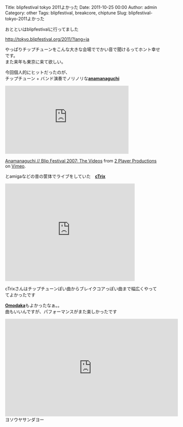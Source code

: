 Title: blipfestival tokyo 2011よかった
Date: 2011-10-25 00:00
Author: admin
Category: other
Tags: blipfestival, breakcore, chiptune
Slug: blipfestival-tokyo-2011よかった

おとといはblipfestivalに行ってました

[http://tokyo.blipfestival.org/2011/?lang=ja  
](http://tokyo.blipfestival.org/2011/?lang=ja)

やっぱりチップチューンをこんな大きな会場ででかい音で聞けるってホント幸せです。  
また来年も東京に来て欲しい。

今回個人的にヒットだったのが、  
チップチューン + バンド演奏でノリノリな[**anamanaguchi**  
](http://anamanaguchi.com/)  

<iframe src="http://player.vimeo.com/video/4218457?color=ff000d" width="400" height="220" frameborder="0" webkitallowfullscreen allowfullscreen></iframe>

[Anamanaguchi // Blip Festival 2007: The
Videos](http://vimeo.com/4218457) from [2 Player
Productions](http://vimeo.com/twoplayer) on [Vimeo](http://vimeo.com).

とamigaなどの昔の筐体でライブをしていた　[**cTrix**](http://chipmusic.syntaxparty.org/ctrix.html)  

<iframe src="http://www.youtube.com/embed/1shXj6h3cGI" frameborder="0" width="420" height="315"></iframe>

cTrixさんはチップチューンぽい曲からブレイクコアっぽい曲まで幅広くやっててよかったです

[**Omodaka**](http://fareastrecording.com/)もよかったなぁ。。  
曲もいいんですが、パフォーマンスがまた楽しかったです  

<iframe src="http://www.youtube.com/embed/0yTrwFPVfzA" frameborder="0" width="560" height="315"></iframe>  
ヨソウヤサンダヨー
